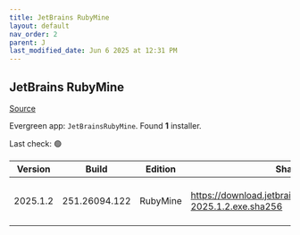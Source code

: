 ```yaml
---
title: JetBrains RubyMine
layout: default
nav_order: 2
parent: J
last_modified_date: Jun 6 2025 at 12:31 PM
---
```


## JetBrains RubyMine

[Source](https://www.jetbrains.com/rubymine)

Evergreen app: `JetBrainsRubyMine`. Found **1** installer.

Last check: 🟢

| Version  | Build         | Edition  | Sha256                                                           | Date     | Size      | Type | URI                                                                                                                    |
| -------- | ------------- | -------- | ---------------------------------------------------------------- | -------- | --------- | ---- | ---------------------------------------------------------------------------------------------------------------------- |
| 2025.1.2 | 251.26094.122 | RubyMine | https://download.jetbrains.com/ruby/RubyMine-2025.1.2.exe.sha256 | 5/6/2025 | 766797160 | exe  | [https://download.jetbrains.com/ruby/RubyMine-2025.1.2.exe](https://download.jetbrains.com/ruby/RubyMine-2025.1.2.exe) |
